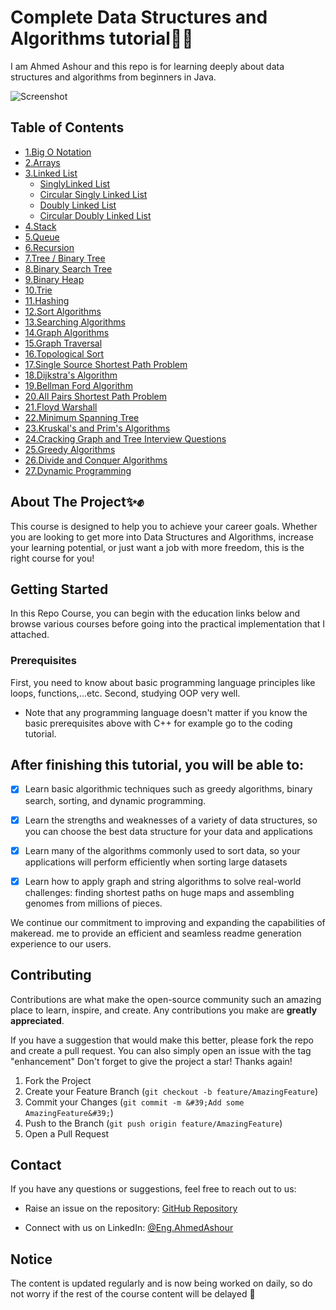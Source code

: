# Complete Data Structures and Algorithms tutorial💫🦅


I am Ahmed Ashour and this repo is for learning deeply about data structures and algorithms from beginners in Java.

![Screenshot](https://i.giphy.com/media/v1.Y2lkPTc5MGI3NjExeGZ6ZGp2dmw1Nm1mMDN3djN4bDF6cnBseTRzeDZldWNkZ20xbjM2YiZlcD12MV9pbnRlcm5hbF9naWZfYnlfaWQmY3Q9Zw/3o6Yg4GUVgIUg3bf7W/giphy.gif)
## Table of Contents

- [1.Big O Notation](#BigONotation)
- [2.Arrays](#Arrays)
- [3.Linked List](#LinkedList)
  - [SinglyLinked List](#SinglyLinkedList)
  - [Circular Singly Linked List](#CircularSinglyLinkedList)
  - [Doubly Linked List](#DoublyLinkedList)
  - [Circular Doubly Linked List](#CircularDoublyLinkedList)
- [4.Stack](#Stack)
- [5.Queue](#Queue)  
- [6.Recursion](#Recursion)
- [7.Tree / Binary Tree](#Tree/BinaryTree)
- [8.Binary Search Tree](#BinarySearchTree)
- [9.Binary Heap](#BinaryHeap)
- [10.Trie](#Trie)
- [11.Hashing](#Hashing)
- [12.Sort Algorithms](#SortAlgorithms)
- [13.Searching Algorithms](#SearchingAlgorithms)
- [14.Graph Algorithms](#GraphAlgorithms)
- [15.Graph Traversal](#GraphTraversal)
- [16.Topological Sort](#TopologicalSort)
- [17.Single Source Shortest Path Problem](#SingleSourceShortestPathProblem)
- [18.Dijkstra's Algorithm](#Dijkstra'sAlgorithm)
- [19.Bellman Ford Algorithm](#BellmanFordAlgorithm)
- [20.All Pairs Shortest Path Problem](#AllPairsShortestPathProblem)
- [21.Floyd Warshall](#FloydWarshall)
- [22.Minimum Spanning Tree](#MinimumSpanningTree)
- [23.Kruskal's and Prim's Algorithms](#Kruskal'sandPrim'sAlgorithms)
- [24.Cracking Graph and Tree Interview Questions ](#CrackingGraphandTreeInterviewQuestions )
- [25.Greedy Algorithms](#GreedyAlgorithms)
- [26.Divide and Conquer Algorithms](#DivideandConquerAlgorithms)
- [27.Dynamic Programming](#DynamicProgramming)


## About The Project✨✊



This course is designed to help you to achieve your career goals. Whether you are looking to get more into Data Structures and Algorithms, increase your learning potential, or just want a job with more freedom, this is the right course for you!

## Getting Started

In this Repo Course, you can begin with the education links below and browse various courses before going into the practical implementation that I attached. 

### Prerequisites

First, you need to know about basic programming language principles like loops, functions,...etc. Second, studying OOP very well.
- Note that any programming language doesn't matter if you know the basic prerequisites above with C++ for example go to the coding tutorial.


## After finishing this tutorial, you will be able to:

- [x] Learn basic algorithmic techniques such as greedy algorithms, binary search, sorting, and dynamic programming.
- [x] Learn the strengths and weaknesses of a variety of data structures, so you can choose the best data structure for your data and applications
- [x] Learn many of the algorithms commonly used to sort data, so your applications will perform efficiently when sorting large datasets
- [x] Learn how to apply graph and string algorithms to solve real-world challenges: finding shortest paths on huge maps and assembling genomes from millions of pieces. 


We continue our commitment to improving and expanding the capabilities of makeread. me to provide an efficient and seamless readme generation experience to our users.

## Contributing

Contributions are what make the open-source community such an amazing place to learn, inspire, and create. Any contributions you make are **greatly appreciated**.

If you have a suggestion that would make this better, please fork the repo and create a pull request. You can also simply open an issue with the tag &quot;enhancement&quot;
Don&#39;t forget to give the project a star! Thanks again!

1. Fork the Project
2. Create your Feature Branch (`git checkout -b feature/AmazingFeature`)
3. Commit your Changes (`git commit -m &#39;Add some AmazingFeature&#39;`)
4. Push to the Branch (`git push origin feature/AmazingFeature`)
5. Open a Pull Request


## Contact

If you have any questions or suggestions, feel free to reach out to us:

- Raise an issue on the repository: [GitHub Repository](https://github.com/7amo10)

- Connect with us on LinkedIn: [@Eng.AhmedAshour](https://www.linkedin.com/in/eng-ahmed-ashour-45b65b263/)


## Notice

The content is updated regularly and is now being worked on daily, so do not worry if the rest of the course content will be delayed  🚀
